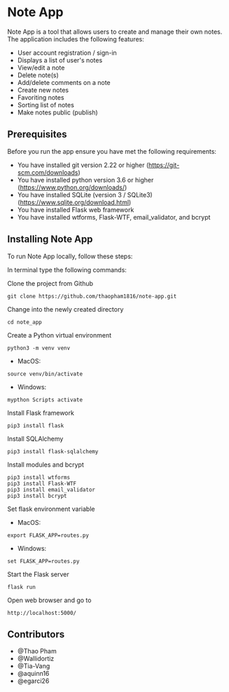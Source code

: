 # Note App

Note App is a tool that allows users to create and manage their own notes. 
The application includes the following features:
* User account registration / sign-in
* Displays a list of user's notes
* View/edit a note
* Delete note(s)
* Add/delete comments on a note
* Create new notes
* Favoriting notes
* Sorting list of notes
* Make notes public (publish)

## Prerequisites

Before you run the app ensure you have met the following requirements:
* You have installed git version 2.22 or higher (https://git-scm.com/downloads)
* You have installed python version 3.6 or higher (https://www.python.org/downloads/)
* You have installed SQLite (version 3 / SQLite3) (https://www.sqlite.org/download.html)
* You have installed Flask web framework
* You have installed wtforms, Flask-WTF, email_validator, and bcrypt

## Installing Note App

To run Note App locally, follow these steps:

In terminal type the following commands:

Clone the project from Github
```
git clone https://github.com/thaopham1816/note-app.git
```
Change into the newly created directory
```
cd note_app
```
Create a Python virtual environment
```
python3 -m venv venv
```
- MacOS:
```
source venv/bin/activate
```
- Windows:
```
mypthon Scripts activate
```
Install Flask framework
```
pip3 install flask
```
Install SQLAlchemy
```
pip3 install flask-sqlalchemy
```
Install modules and bcrypt
```
pip3 install wtforms
pip3 install Flask-WTF
pip3 install email_validator
pip3 install bcrypt
```
Set flask environment variable 

- MacOS:
```
export FLASK_APP=routes.py
```
- Windows:
```
set FLASK_APP=routes.py
```
Start the Flask server
```
flask run
```
Open web browser and go to
```
http://localhost:5000/
```

## Contributors
* @Thao Pham
* @Wallidortiz
* @Tia-Vang
* @aquinn16
* @egarci26
